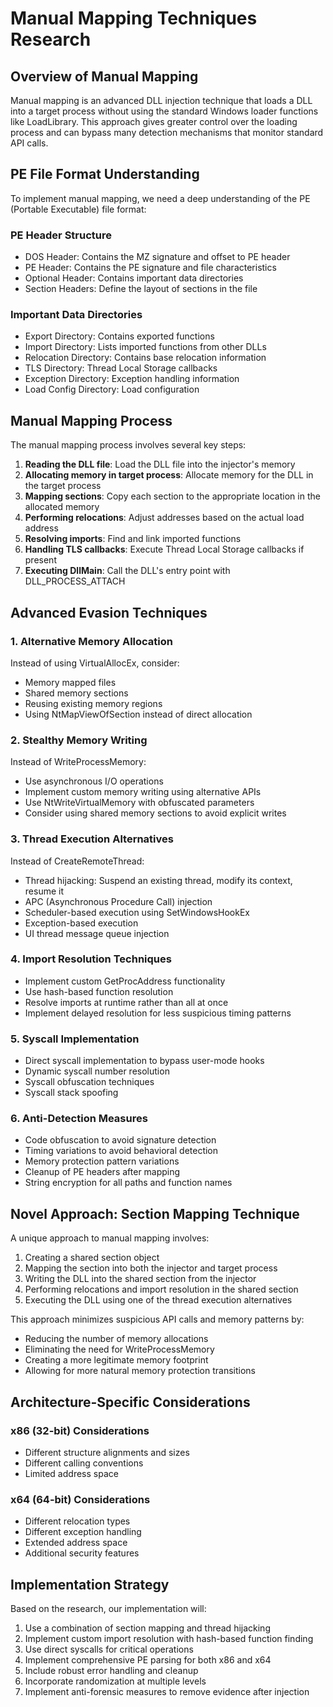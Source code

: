 # Manual Mapping Techniques Research

## Overview of Manual Mapping

Manual mapping is an advanced DLL injection technique that loads a DLL into a target process without using the standard Windows loader functions like LoadLibrary. This approach gives greater control over the loading process and can bypass many detection mechanisms that monitor standard API calls.

## PE File Format Understanding

To implement manual mapping, we need a deep understanding of the PE (Portable Executable) file format:

### PE Header Structure
- DOS Header: Contains the MZ signature and offset to PE header
- PE Header: Contains the PE signature and file characteristics
- Optional Header: Contains important data directories
- Section Headers: Define the layout of sections in the file

### Important Data Directories
- Export Directory: Contains exported functions
- Import Directory: Lists imported functions from other DLLs
- Relocation Directory: Contains base relocation information
- TLS Directory: Thread Local Storage callbacks
- Exception Directory: Exception handling information
- Load Config Directory: Load configuration

## Manual Mapping Process

The manual mapping process involves several key steps:

1. **Reading the DLL file**: Load the DLL file into the injector's memory
2. **Allocating memory in target process**: Allocate memory for the DLL in the target process
3. **Mapping sections**: Copy each section to the appropriate location in the allocated memory
4. **Performing relocations**: Adjust addresses based on the actual load address
5. **Resolving imports**: Find and link imported functions
6. **Handling TLS callbacks**: Execute Thread Local Storage callbacks if present
7. **Executing DllMain**: Call the DLL's entry point with DLL_PROCESS_ATTACH

## Advanced Evasion Techniques

### 1. Alternative Memory Allocation

Instead of using VirtualAllocEx, consider:
- Memory mapped files
- Shared memory sections
- Reusing existing memory regions
- Using NtMapViewOfSection instead of direct allocation

### 2. Stealthy Memory Writing

Instead of WriteProcessMemory:
- Use asynchronous I/O operations
- Implement custom memory writing using alternative APIs
- Use NtWriteVirtualMemory with obfuscated parameters
- Consider using shared memory sections to avoid explicit writes

### 3. Thread Execution Alternatives

Instead of CreateRemoteThread:
- Thread hijacking: Suspend an existing thread, modify its context, resume it
- APC (Asynchronous Procedure Call) injection
- Scheduler-based execution using SetWindowsHookEx
- Exception-based execution
- UI thread message queue injection

### 4. Import Resolution Techniques

- Implement custom GetProcAddress functionality
- Use hash-based function resolution
- Resolve imports at runtime rather than all at once
- Implement delayed resolution for less suspicious timing patterns

### 5. Syscall Implementation

- Direct syscall implementation to bypass user-mode hooks
- Dynamic syscall number resolution
- Syscall obfuscation techniques
- Syscall stack spoofing

### 6. Anti-Detection Measures

- Code obfuscation to avoid signature detection
- Timing variations to avoid behavioral detection
- Memory protection pattern variations
- Cleanup of PE headers after mapping
- String encryption for all paths and function names

## Novel Approach: Section Mapping Technique

A unique approach to manual mapping involves:

1. Creating a shared section object
2. Mapping the section into both the injector and target process
3. Writing the DLL into the shared section from the injector
4. Performing relocations and import resolution in the shared section
5. Executing the DLL using one of the thread execution alternatives

This approach minimizes suspicious API calls and memory patterns by:
- Reducing the number of memory allocations
- Eliminating the need for WriteProcessMemory
- Creating a more legitimate memory footprint
- Allowing for more natural memory protection transitions

## Architecture-Specific Considerations

### x86 (32-bit) Considerations
- Different structure alignments and sizes
- Different calling conventions
- Limited address space

### x64 (64-bit) Considerations
- Different relocation types
- Different exception handling
- Extended address space
- Additional security features

## Implementation Strategy

Based on the research, our implementation will:

1. Use a combination of section mapping and thread hijacking
2. Implement custom import resolution with hash-based function finding
3. Use direct syscalls for critical operations
4. Implement comprehensive PE parsing for both x86 and x64
5. Include robust error handling and cleanup
6. Incorporate randomization at multiple levels
7. Implement anti-forensic measures to remove evidence after injection
